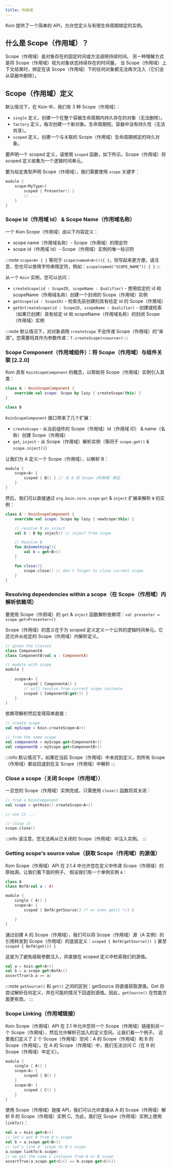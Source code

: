 ```yaml
---
title: 作用域
---
```

Koin 提供了一个简单的 API，允许您定义与有限生命周期绑定的实例。

## 什么是 Scope（作用域）？

Scope（作用域）是对象存在的固定时间或方法调用持续时间。
另一种理解方式是将 Scope（作用域）视为对象状态持续存在的时间量。
当 Scope（作用域）上下文结束时，绑定在该 Scope（作用域）下的任何对象都无法再次注入（它们会从容器中删除）。

## Scope（作用域）定义

默认情况下，在 Koin 中，我们有 3 种 Scope（作用域）：

- `single` 定义，创建一个在整个容器生命周期内持久存在的对象（无法删除）。
- `factory` 定义，每次创建一个新对象。生命周期短。容器中没有持久性（无法共享）。
- `scoped` 定义，创建一个与关联的 Scope（作用域）生命周期绑定的持久对象。

要声明一个 scoped 定义，请使用 `scoped` 函数，如下所示。Scope（作用域）将 scoped 定义收集为一个逻辑时间单元。

要为给定类型声明 Scope（作用域），我们需要使用 `scope` 关键字：

```kotlin
module {
    scope<MyType>{
        scoped { Presenter() }
        // ...
    }
}
```

### Scope Id（作用域 Id） & Scope Name（作用域名称）

一个 Koin Scope（作用域）由以下内容定义：

- scope name（作用域名称）- Scope（作用域）的限定符
- scope id（作用域 Id）- Scope（作用域）实例的唯一标识符

:::note
`scope<A> { }` 等同于 `scope(named<A>()){ }`，但写起来更方便。请注意，您也可以使用字符串限定符，例如：`scope(named("SCOPE_NAME")) { }`
:::

从一个 `Koin` 实例，您可以访问：

- `createScope(id : ScopeID, scopeName : Qualifier)` - 使用给定的 id 和 scopeName（作用域名称）创建一个封闭的 Scope（作用域）实例
- `getScope(id : ScopeID)` - 检索先前创建的具有给定 id 的 Scope（作用域）
- `getOrCreateScope(id : ScopeID, scopeName : Qualifier)` - 创建或检索（如果已创建）具有给定 id 和 scopeName（作用域名称）的封闭 Scope（作用域）实例

:::note
默认情况下，对对象调用 `createScope` 不会传递 Scope（作用域）的“来源”。您需要将其作为参数传递：`T.createScope(<source>)`
:::

### Scope Component（作用域组件）：将 Scope（作用域）与组件关联 [2.2.0]

Koin 具有 `KoinScopeComponent` 的概念，以帮助将 Scope（作用域）实例引入其类：

```kotlin
class A : KoinScopeComponent {
    override val scope: Scope by lazy { createScope(this) }
}

class B
```

`KoinScopeComponent` 接口带来了几个扩展：
- `createScope` - 从当前组件的 Scope（作用域）Id（作用域 ID） & name（名称）创建 Scope（作用域）
- `get`, `inject` - 从 Scope（作用域）解析实例（等同于 `scope.get()` & `scope.inject()`）

让我们为 A 定义一个 Scope（作用域），以解析 B：

```kotlin
module {
    scope<A> {
        scoped { B() } // 与 A 的 Scope（作用域）绑定
    }
}
```

然后，我们可以直接通过 `org.koin.core.scope` `get` & `inject` 扩展来解析 `B` 的实例：

```kotlin
class A : KoinScopeComponent {
    override val scope: Scope by lazy { newScope(this) }

    // resolve B as inject
    val b : B by inject() // inject from scope

    // Resolve B
    fun doSomething(){
        val b = get<B>()
    }

    fun close(){
        scope.close() // don't forget to close current scope
    }
}
```

### Resolving dependencies within a scope（在 Scope（作用域）内解析依赖项）

要使用 Scope（作用域）的 `get` & `inject` 函数解析依赖项：`val presenter = scope.get<Presenter>()`

Scope（作用域）的意义在于为 scoped 定义定义一个公共的逻辑时间单元。它还允许从给定的 Scope（作用域）内解析定义。

```kotlin
// given the classes
class ComponentA
class ComponentB(val a : ComponentA)

// module with scope
module {
    
    scope<A> {
        scoped { ComponentA() }
        // will resolve from current scope instance
        scoped { ComponentB(get()) }
    }
}
```

依赖项解析然后变得简单直接：

```kotlin
// create scope
val myScope = koin.createScope<A>()

// from the same scope
val componentA = myScope.get<ComponentA>()
val componentB = myScope.get<ComponentB>()
```

:::info
默认情况下，如果在当前 Scope（作用域）中未找到定义，则所有 Scope（作用域）都会回退到在主 Scope（作用域）中解析
:::

### Close a scope（关闭 Scope（作用域））

一旦您的 Scope（作用域）实例完成，只需使用 `close()` 函数将其关闭：

```kotlin
// from a KoinComponent
val scope = getKoin().createScope<A>()

// use it ...

// close it
scope.close()
```

:::info
请注意，您无法再从已关闭的 Scope（作用域）中注入实例。
:::

### Getting scope's source value（获取 Scope（作用域）的源值）

Koin Scope（作用域）API 在 2.1.4 中允许您在定义中传递 Scope（作用域）的原始源。让我们看下面的例子。
假设我们有一个单例实例 `A`：

```kotlin
class A
class BofA(val a : A)

module {
    single { A() }
    scope<A> {
        scoped { BofA(getSource() /* or even get() */) }

    }
}
```

通过创建 A 的 Scope（作用域），我们可以将 Scope（作用域）源（A 实例）的引用转发到 Scope（作用域）的底层定义：`scoped { BofA(getSource()) }` 甚至 `scoped { BofA(get()) }`

这是为了避免级联参数注入，并直接在 scoped 定义中检索我们的源值。

```kotlin
val a = koin.get<A>()
val b = a.scope.get<BofA>()
assertTrue(b.a == a)
```

:::note
`getSource()` 和 `get()` 之间的区别：getSource 将直接获取源值。Get 将尝试解析任何定义，并在可能的情况下回退到源值。因此，`getSource()` 在性能方面更有效。
:::

### Scope Linking（作用域链接）

Koin Scope（作用域）API 在 2.1 中允许您将一个 Scope（作用域）链接到另一个 Scope（作用域），然后允许解析已加入的定义空间。让我们看一个例子。
这里我们定义了 2 个 Scope（作用域）空间：A 的 Scope（作用域）和 B 的 Scope（作用域）。在 A 的 Scope（作用域）中，我们无法访问 C（在 B 的 Scope（作用域）中定义）。

```kotlin
module {
    single { A() }
    scope<A> {
        scoped { B() }
    }
    scope<B> {
        scoped { C() }
    }
}
```

使用 Scope（作用域）链接 API，我们可以允许直接从 A 的 Scope（作用域）解析 B 的 Scope（作用域）实例 C。为此，我们在 Scope（作用域）实例上使用 `linkTo()`：

```kotlin
val a = koin.get<A>()
// let's get B from A's scope
val b = a.scope.get<B>()
// let's link A' scope to B's scope
a.scope.linkTo(b.scope)
// we got the same C instance from A or B scope
assertTrue(a.scope.get<C>() == b.scope.get<C>())
```